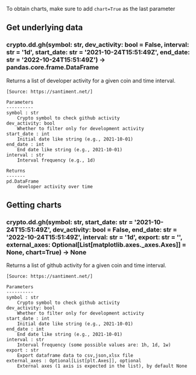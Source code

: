 To obtain charts, make sure to add `chart=True` as the last parameter

## Get underlying data 
### crypto.dd.gh(symbol: str, dev_activity: bool = False, interval: str = '1d', start_date: str = '2021-10-24T15:51:49Z', end_date: str = '2022-10-24T15:51:49Z') -> pandas.core.frame.DataFrame

Returns  a list of developer activity for a given coin and time interval.

    [Source: https://santiment.net/]

    Parameters
    ----------
    symbol : str
        Crypto symbol to check github activity
    dev_activity: bool
        Whether to filter only for development activity
    start_date : int
        Initial date like string (e.g., 2021-10-01)
    end_date : int
        End date like string (e.g., 2021-10-01)
    interval : str
        Interval frequency (e.g., 1d)

    Returns
    -------
    pd.DataFrame
        developer activity over time

## Getting charts 
### crypto.dd.gh(symbol: str, start_date: str = '2021-10-24T15:51:49Z', dev_activity: bool = False, end_date: str = '2022-10-24T15:51:49Z', interval: str = '1d', export: str = '', external_axes: Optional[List[matplotlib.axes._axes.Axes]] = None, chart=True) -> None

Returns a list of github activity for a given coin and time interval.

    [Source: https://santiment.net/]

    Parameters
    ----------
    symbol : str
        Crypto symbol to check github activity
    dev_activity: bool
        Whether to filter only for development activity
    start_date : int
        Initial date like string (e.g., 2021-10-01)
    end_date : int
        End date like string (e.g., 2021-10-01)
    interval : str
        Interval frequency (some possible values are: 1h, 1d, 1w)
    export : str
        Export dataframe data to csv,json,xlsx file
    external_axes : Optional[List[plt.Axes]], optional
        External axes (1 axis is expected in the list), by default None
